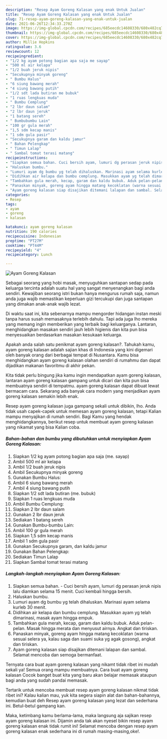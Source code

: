 ```yaml
---
description: "Resep Ayam Goreng Kalasan yang enak Untuk Jualan"
title: "Resep Ayam Goreng Kalasan yang enak Untuk Jualan"
slug: 71-resep-ayam-goreng-kalasan-yang-enak-untuk-jualan
date: 2021-06-26T12:34:33.270Z
image: https://img-global.cpcdn.com/recipes/685eecdc14608330/680x482cq70/ayam-goreng-kalasan-foto-resep-utama.jpg
thumbnail: https://img-global.cpcdn.com/recipes/685eecdc14608330/680x482cq70/ayam-goreng-kalasan-foto-resep-utama.jpg
cover: https://img-global.cpcdn.com/recipes/685eecdc14608330/680x482cq70/ayam-goreng-kalasan-foto-resep-utama.jpg
author: Millie Hopkins
ratingvalue: 3.6
reviewcount: 12
recipeingredient:
- "1/2 kg ayam potong bagian apa saja me sayap"
- "500 ml air kelapa"
- "1/2 buah jeruk nipis"
- "Secukupnya minyak goreng"
- " Bumbu Halus"
- "6 siung bawang merah"
- "4 siung bawang putih"
- "1/2 sdt lada butiran me bubuk"
- "1 ruas lengkuas muda"
- " Bumbu Cemplung"
- "2 lbr daun salam"
- "2 lbr daun jeruk"
- "1 batang sereh"
- " Bumbubumbu Lain"
- "100 gr gula merah"
- "1,5 sdm kecap manis"
- "1 sdm gula pasir"
- "Secukupnya garam dan kaldu jamur"
- " Bahan Pelengkap"
- " Timun Lalap"
- " Sambal tomat terasi matang"
recipeinstructions:
- "Siapkan semua bahan. Cuci bersih ayam, lumuri dg perasan jeruk nipis lalu diamkan selama 15 menit. Cuci kembali hingga bersih."
- "Haluskan bumbu."
- "Lumuri ayam dg bumbu yg telah dihaluskan. Marinasi ayam selama kurleb 30 menit."
- "Didihkan air kelapa dan bumbu cemplung. Masukkan ayam yg telah dimarinasi, masak ayam hingga empuk."
- "Tambahkan gula merah, kecap, garam dan kaldu bubuk. Aduk pelan-pelan. Masak hingga merata dan menyusut airnya. Angkat dan tiriskan."
- "Panaskan minyak, goreng ayam hingga matang kecoklatan (warna sesuai selera ya, kalau saga dan suami suka yg agak gosong), angkat dan tiriskan."
- "Ayam goreng kalasan siap disajikan ditemani lalapan dan sambal. Selamat mencoba dan semoga bermanfaat."
categories:
- Resep
tags:
- ayam
- goreng
- kalasan

katakunci: ayam goreng kalasan 
nutrition: 190 calories
recipecuisine: Indonesian
preptime: "PT27M"
cooktime: "PT44M"
recipeyield: "4"
recipecategory: Lunch

---
```



![Ayam Goreng Kalasan](https://img-global.cpcdn.com/recipes/685eecdc14608330/680x482cq70/ayam-goreng-kalasan-foto-resep-utama.jpg)

Sebagai seorang yang hobi masak, menyuguhkan santapan sedap pada keluarga tercinta adalah suatu hal yang sangat menyenangkan bagi anda sendiri. Kewajiban seorang istri bukan hanya mengurus rumah saja, namun anda juga wajib memastikan keperluan gizi tercukupi dan juga santapan yang dimakan anak-anak wajib lezat.

Di waktu  saat ini, kita sebenarnya mampu mengorder hidangan instan meski tanpa harus susah memasaknya terlebih dahulu. Tapi ada juga lho mereka yang memang ingin memberikan yang terbaik bagi keluarganya. Lantaran, menghidangkan masakan sendiri jauh lebih higienis dan kita pun bisa menyesuaikan berdasarkan masakan kesukaan keluarga. 



Apakah anda salah satu penikmat ayam goreng kalasan?. Tahukah kamu, ayam goreng kalasan adalah sajian khas di Indonesia yang kini digemari oleh banyak orang dari berbagai tempat di Nusantara. Kamu bisa menghidangkan ayam goreng kalasan olahan sendiri di rumahmu dan dapat dijadikan makanan favoritmu di akhir pekan.

Kita tidak perlu bingung jika kamu ingin mendapatkan ayam goreng kalasan, lantaran ayam goreng kalasan gampang untuk dicari dan kita pun bisa membuatnya sendiri di tempatmu. ayam goreng kalasan dapat dibuat lewat bermacam cara. Sekarang ada banyak cara modern yang menjadikan ayam goreng kalasan semakin lebih enak.

Resep ayam goreng kalasan juga gampang sekali untuk dibikin, lho. Anda tidak usah capek-capek untuk memesan ayam goreng kalasan, tetapi Kalian mampu menyajikan di rumah sendiri. Bagi Kamu yang hendak menghidangkannya, berikut resep untuk membuat ayam goreng kalasan yang nikamat yang bisa Kalian coba.

<!--inarticleads1-->

##### Bahan-bahan dan bumbu yang dibutuhkan untuk menyiapkan Ayam Goreng Kalasan:

1. Siapkan 1/2 kg ayam potong bagian apa saja (me. sayap)
1. Ambil 500 ml air kelapa
1. Ambil 1/2 buah jeruk nipis
1. Ambil Secukupnya minyak goreng
1. Gunakan  Bumbu Halus:
1. Ambil 6 siung bawang merah
1. Ambil 4 siung bawang putih
1. Siapkan 1/2 sdt lada butiran (me. bubuk)
1. Siapkan 1 ruas lengkuas muda
1. Ambil  Bumbu Cemplung:
1. Siapkan 2 lbr daun salam
1. Gunakan 2 lbr daun jeruk
1. Sediakan 1 batang sereh
1. Gunakan  Bumbu-bumbu Lain:
1. Ambil 100 gr gula merah
1. Siapkan 1,5 sdm kecap manis
1. Ambil 1 sdm gula pasir
1. Gunakan Secukupnya garam, dan kaldu jamur
1. Gunakan  Bahan Pelengkap:
1. Sediakan  Timun Lalap
1. Siapkan  Sambal tomat terasi matang




<!--inarticleads2-->

##### Langkah-langkah menyiapkan Ayam Goreng Kalasan:

1. Siapkan semua bahan. - Cuci bersih ayam, lumuri dg perasan jeruk nipis lalu diamkan selama 15 menit. Cuci kembali hingga bersih.
1. Haluskan bumbu.
1. Lumuri ayam dg bumbu yg telah dihaluskan. Marinasi ayam selama kurleb 30 menit.
1. Didihkan air kelapa dan bumbu cemplung. Masukkan ayam yg telah dimarinasi, masak ayam hingga empuk.
1. Tambahkan gula merah, kecap, garam dan kaldu bubuk. Aduk pelan-pelan. Masak hingga merata dan menyusut airnya. Angkat dan tiriskan.
1. Panaskan minyak, goreng ayam hingga matang kecoklatan (warna sesuai selera ya, kalau saga dan suami suka yg agak gosong), angkat dan tiriskan.
1. Ayam goreng kalasan siap disajikan ditemani lalapan dan sambal. Selamat mencoba dan semoga bermanfaat.




Ternyata cara buat ayam goreng kalasan yang nikamt tidak ribet ini mudah sekali ya! Semua orang mampu membuatnya. Cara buat ayam goreng kalasan Cocok banget buat kita yang baru akan belajar memasak ataupun bagi anda yang sudah pandai memasak.

Tertarik untuk mencoba membuat resep ayam goreng kalasan nikmat tidak ribet ini? Kalau kalian mau, yuk kita segera siapin alat dan bahan-bahannya, kemudian buat deh Resep ayam goreng kalasan yang lezat dan sederhana ini. Betul-betul gampang kan. 

Maka, ketimbang kamu berlama-lama, maka langsung aja sajikan resep ayam goreng kalasan ini. Dijamin anda tak akan nyesel bikin resep ayam goreng kalasan enak tidak rumit ini! Selamat mencoba dengan resep ayam goreng kalasan enak sederhana ini di rumah masing-masing,oke!.

